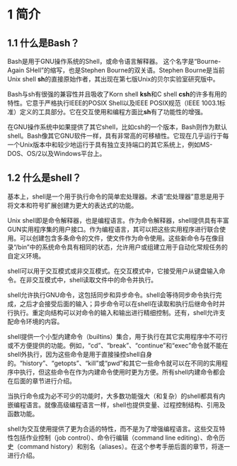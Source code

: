 # 1 简介

## 1.1 什么是Bash？

Bash是用于GNU操作系统的Shell，或命令语言解释器。
这个名字是“Bourne-Again SHell”的缩写，也是Stephen Bourne的双关语。Stephen Bourne是当前Unix shell **sh**的直接原始作者，其出现在第七版Unix的贝尔实验室研究版中。

Bash与sh有很强的兼容性并且吸收了Korn shell **ksh**和C shell **csh**的许多有用的特性。它意于严格执行IEEE的POSIX Shell以及IEEE POSIX规范（IEEE 1003.1标准）定义的工具部分。它在交互使用和编程方面比**sh**有了功能性的增强。

在GNU操作系统中如果提供了其它shell，比如csh的一个版本，Bash则作为默认shell。Bash像其它GNU软件一样，具有非常高的可移植性。它现在几乎运行于每一个Unix版本中和较少地运行于具有独立支持端口的其它系统上，例如MS-DOS、OS/2以及Windows平台上。

## 1.2 什么是shell？

基本上，shell是一个用于执行命令的简单宏处理器。术语“宏处理器”意思是用于将文本和符号扩展创建为更大的表达式的功能。

Unix shell即是命令解释器，也是编程语言。作为命令解释器，shell提供具有丰富GUN实用程序集的用户接口。作为编程语言，其可以把这些实用程序进行联合使用。可以创建包含多条命令的文件，使文件作为命令使用。这些新命令与在像目录“/bin”中的系统命令具有相同的状态，允许用户或组建立用于自动化常规任务的自定义环境。

shell可以用于交互模式或非交互模式。在交互模式中，它接受用户从键盘输入命令。在非交互模式中，shell读取文件中的命令并执行。

shell允许执行GNU命令，这包括同步和异步命令。shell会等待同步命令执行完成，之后才会接受后面的输入；异步命令可以在shell在读取和执行后继命令时并行执行。重定向结构可以对命令的输入和输出进行精细控制。还有，shell允许支配命令环境的内容。

shell提供一个小型内建命令（builtins）集合，用于执行在其它实用程序中不可行或不方便提供的功能。例如，“cd”、“break”、“continue”和“exec”命令就不能在shell外执行，因为这些命令是用于直接操控shell自身的。“history”、“getopts”、“kill”或“pwd”和其它一些命令就可以在不同的实用程序中执行，但这些命令在作为内建命令使用时更为方便。所有shell内建命令都会在后面的章节进行介绍。

当执行命令成为必不可少的功能时，大多数功能强大（和复杂）的shell都具有内嵌编程语言。就像高级编程语言一样，shell也提供变量、过程控制结构、引用及函数功能。

shell为交互使用提供了更为合适的特性，而不是为了增强编程语言。这些交互特性包括作业控制（job control）、命令行编辑（command line editing）、命令历史（command history）和别名（aliases）。在这个参考手册后面的章节，将逐一进行介绍。